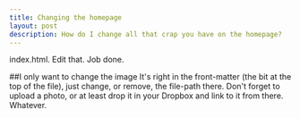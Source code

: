 ```yaml
---
title: Changing the homepage
layout: post
description: How do I change all that crap you have on the homepage?
---
```


index.html. Edit that. Job done.

##I only want to change the image
It's right in the front-matter (the bit at the top of the file), just change, or remove, the file-path there. Don't forget to upload a photo, or at least drop it in your Dropbox and link to it from there. Whatever.
